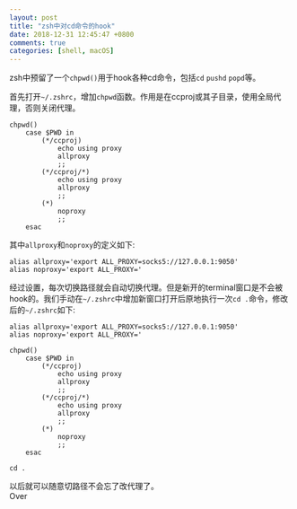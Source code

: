 ```yaml
---
layout: post
title: "zsh中对cd命令的hook"
date: 2018-12-31 12:45:47 +0800
comments: true
categories: [shell, macOS]
---
```


zsh中预留了一个`chpwd()`用于hook各种cd命令，包括`cd` `pushd` `popd`等。

首先打开`~/.zshrc`，增加`chpwd`函数。作用是在ccproj或其子目录，使用全局代理，否则关闭代理。

```
chpwd()
	case $PWD in
		(*/ccproj)
			echo using proxy
			allproxy
			;;
		(*/ccproj/*)
			echo using proxy
			allproxy
			;;
		(*)
			noproxy
			;;
	esac
```

其中`allproxy`和`noproxy`的定义如下:  

<!--more-->

```
alias allproxy='export ALL_PROXY=socks5://127.0.0.1:9050'
alias noproxy='export ALL_PROXY='
```

经过设置，每次切换路径就会自动切换代理。但是新开的terminal窗口是不会被hook的。我们手动在`~/.zshrc`中增加新窗口打开后原地执行一次`cd .`命令，修改后的`~/.zshrc`如下:

```
alias allproxy='export ALL_PROXY=socks5://127.0.0.1:9050'
alias noproxy='export ALL_PROXY='

chpwd()
	case $PWD in
		(*/ccproj)
			echo using proxy
			allproxy
			;;
		(*/ccproj/*)
			echo using proxy
			allproxy
			;;
		(*)
			noproxy
			;;
	esac

cd .
```

以后就可以随意切路径不会忘了改代理了。  
Over